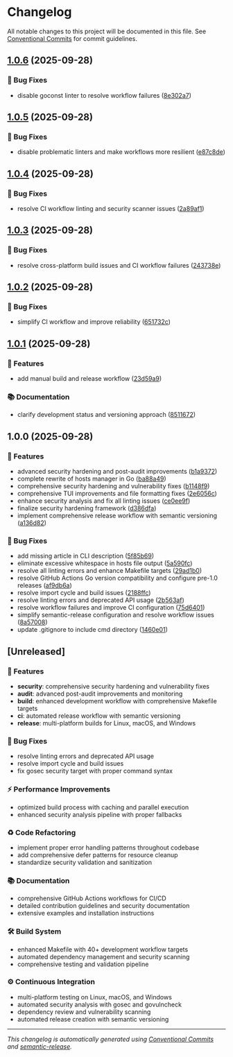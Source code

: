 # Changelog

All notable changes to this project will be documented in this file. See [Conventional Commits](https://conventionalcommits.org) for commit guidelines.

## [1.0.6](https://github.com/brandonhon/hosts-manager/compare/v1.0.5...v1.0.6) (2025-09-28)

### 🐛 Bug Fixes

* disable goconst linter to resolve workflow failures ([8e302a7](https://github.com/brandonhon/hosts-manager/commit/8e302a766b3d7277c94885670ed8d767b7b11873))

## [1.0.5](https://github.com/brandonhon/hosts-manager/compare/v1.0.4...v1.0.5) (2025-09-28)

### 🐛 Bug Fixes

* disable problematic linters and make workflows more resilient ([e87c8de](https://github.com/brandonhon/hosts-manager/commit/e87c8def419b1562aba1012ac3d0a93be8e8c1c2))

## [1.0.4](https://github.com/brandonhon/hosts-manager/compare/v1.0.3...v1.0.4) (2025-09-28)

### 🐛 Bug Fixes

* resolve CI workflow linting and security scanner issues ([2a89af1](https://github.com/brandonhon/hosts-manager/commit/2a89af1290f4598c1fe824d8f22e242e0be05ab1))

## [1.0.3](https://github.com/brandonhon/hosts-manager/compare/v1.0.2...v1.0.3) (2025-09-28)

### 🐛 Bug Fixes

* resolve cross-platform build issues and CI workflow failures ([243738e](https://github.com/brandonhon/hosts-manager/commit/243738ea7662324de0904fa1d640b93d79ae24e4))

## [1.0.2](https://github.com/brandonhon/hosts-manager/compare/v1.0.1...v1.0.2) (2025-09-28)

### 🐛 Bug Fixes

* simplify CI workflow and improve reliability ([651732c](https://github.com/brandonhon/hosts-manager/commit/651732c57200a2eab60ad84968076df4910bdd50))

## [1.0.1](https://github.com/brandonhon/hosts-manager/compare/v1.0.0...v1.0.1) (2025-09-28)

### 🚀 Features

* add manual build and release workflow ([23d59a9](https://github.com/brandonhon/hosts-manager/commit/23d59a9d23e81d6eb0d4b4d19161f9dda3bc08a9))

### 📚 Documentation

* clarify development status and versioning approach ([8511672](https://github.com/brandonhon/hosts-manager/commit/85116728545d33f6f1175ac1d259df781daae6e8))

## 1.0.0 (2025-09-28)

### 🚀 Features

* advanced security hardening and post-audit improvements ([b1a9372](https://github.com/brandonhon/hosts-manager/commit/b1a9372b1527797c9eda1dc6bab4e03db723377c))
* complete rewrite of hosts manager in Go ([ba88a49](https://github.com/brandonhon/hosts-manager/commit/ba88a4900fd546fe5e0189e748cd402976d1d844))
* comprehensive security hardening and vulnerability fixes ([b1148f9](https://github.com/brandonhon/hosts-manager/commit/b1148f98872133882413e978122893c4cf653d5b))
* comprehensive TUI improvements and file formatting fixes ([2e6056c](https://github.com/brandonhon/hosts-manager/commit/2e6056c03b40b9ec2d5234970c15de9fe25650f2))
* enhance security analysis and fix all linting issues ([ce0ee9f](https://github.com/brandonhon/hosts-manager/commit/ce0ee9ff0fade93b8ce7c02410e1c3dac66d4539))
* finalize security hardening framework ([d386dfa](https://github.com/brandonhon/hosts-manager/commit/d386dfa1faacfe66bb24c12714c0239b4c167dc5))
* implement comprehensive release workflow with semantic versioning ([a136d82](https://github.com/brandonhon/hosts-manager/commit/a136d82603ced7ef7b87fdc52ff30244f4a31fb7))

### 🐛 Bug Fixes

* add missing article in CLI description ([5f85b69](https://github.com/brandonhon/hosts-manager/commit/5f85b697b248d868e83a73e4b23645b19453397f))
* eliminate excessive whitespace in hosts file output ([5a590fc](https://github.com/brandonhon/hosts-manager/commit/5a590fc61e2a29aeed88d47f6949c0c379e39737))
* resolve all linting errors and enhance Makefile targets ([29ad1b0](https://github.com/brandonhon/hosts-manager/commit/29ad1b0dec629600f0966d364b5caef0782bac72))
* resolve GitHub Actions Go version compatibility and configure pre-1.0 releases ([af9db6a](https://github.com/brandonhon/hosts-manager/commit/af9db6a1bb27a7d5e7bb64a4b58d8f8115e2fe7b))
* resolve import cycle and build issues ([2188ffc](https://github.com/brandonhon/hosts-manager/commit/2188ffc4d628e058ae131b93c1cbaf3f678ee033))
* resolve linting errors and deprecated API usage ([2b563af](https://github.com/brandonhon/hosts-manager/commit/2b563afc1eb195bd6aa0687e9428f407e5a64436))
* resolve workflow failures and improve CI configuration ([75d6401](https://github.com/brandonhon/hosts-manager/commit/75d64018f8d95b2ace515423e9766ae9afd0948f))
* simplify semantic-release configuration and resolve workflow issues ([8a57008](https://github.com/brandonhon/hosts-manager/commit/8a570089d6e7a90ae208f281899493e7140d64ef))
* update .gitignore to include cmd directory ([1460e01](https://github.com/brandonhon/hosts-manager/commit/1460e017b1652505ef0077eb8a3f3fa04f3c9718))

## [Unreleased]

### 🚀 Features

- **security**: comprehensive security hardening and vulnerability fixes
- **audit**: advanced post-audit improvements and monitoring
- **build**: enhanced development workflow with comprehensive Makefile targets
- **ci**: automated release workflow with semantic versioning
- **release**: multi-platform builds for Linux, macOS, and Windows

### 🐛 Bug Fixes

- resolve linting errors and deprecated API usage
- resolve import cycle and build issues
- fix gosec security target with proper command syntax

### ⚡ Performance Improvements

- optimized build process with caching and parallel execution
- enhanced security analysis pipeline with proper fallbacks

### ♻️ Code Refactoring

- implement proper error handling patterns throughout codebase
- add comprehensive defer patterns for resource cleanup
- standardize security validation and sanitization

### 📚 Documentation

- comprehensive GitHub Actions workflows for CI/CD
- detailed contribution guidelines and security documentation
- extensive examples and installation instructions

### 🛠 Build System

- enhanced Makefile with 40+ development workflow targets
- automated dependency management and security scanning
- comprehensive testing and validation pipeline

### ⚙️ Continuous Integration

- multi-platform testing on Linux, macOS, and Windows
- automated security analysis with gosec and govulncheck
- dependency review and vulnerability scanning
- automated release creation with semantic versioning

---

*This changelog is automatically generated using [Conventional Commits](https://conventionalcommits.org) and [semantic-release](https://semantic-release.gitbook.io/).*
